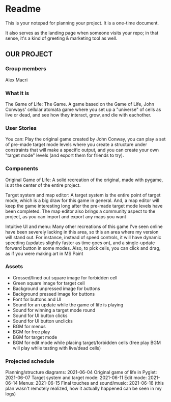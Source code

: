 # Readme

This is your notepad for planning your project. It is a one-time document.

It also serves as the landing page when someone visits your repo; in that sense, it's a kind of greeting & marketing tool as well.

## OUR PROJECT

### Group members

Alex Macri

### What it is

The Game of Life: The Game. A game based on the Game of Life, John Conways' cellular atomata game where you set up a "universe" of cells as live or dead, and see how they interact, grow, and die with eachother.

### User Stories

You can: Play the original game created by John Conway, you can play a set of pre-made target mode levels where you create a structure under constraints that will make a specific output, and you can create your own "target mode" levels (and export them for friends to try).

### Components

Original Game of Life: A solid recreation of the original, made with pygame, is at the center of the entire project.

Target system and map editor: A target system is the entire point of target mode, which is a big draw for this game in general. And, a map editor will keep the game interesting long after the pre-made target mode levels have been completed. The map editor also brings a community aspect to the project, as you can import and export any maps you want

Intuitive UI and menu: Many other recreations of this game I've seen online have been severely lacking in this area, so this an area where my version will stand out. For instance, instead of speed controls, it will have dynamic speeding (updates slightly faster as time goes on), and a single-update forward button in some modes. Also, to pick cells, you can click and drag, as if you were making art in MS Paint
### Assets

- Crossed/lined out square image for forbidden cell
- Green square image for target cell
- Background unpressed image for buttons
- Background pressed image for buttons
- Font for buttons and UI
- Sound for an update while the game of life is playing
- Sound for winning a target mode round
- Sound for UI button clicks
- Sound for UI button unclicks
- BGM for menus
- BGM for free play
- BGM for target mode
- BGM for edit mode while placing target/forbidden cells (free play BGM will play while testing with live/dead cells)

### Projected schedule

Planning/structure diagrams:                2021-06-04
Original game of life in Pyglet:            2021-06-07
Target system and target mode:              2021-06-11
Edit mode:                                  2021-06-14
Menus:                                      2021-06-15
Final touches and sound/music:              2021-06-16
(this plan wasn't remotely realized, how it actually happened can be seen in my logs)